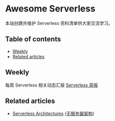 # Awesome Serverless
本站创建并维护 Serverless 资料清单供大家交流学习。

## Table of contents
* [Weekly](/weekly)
* [Related articles](#Related-articles)

## Weekly
每周 Serverless 相关动态汇报 [Serverless 周报](weekly)

## Related articles
* [Serverless Architectures](https://martinfowler.com/articles/serverless.html) ([无服务器架构](articles/无服务器架构.md))
